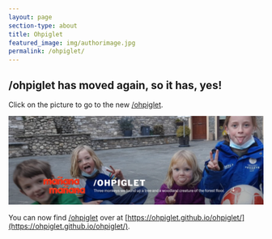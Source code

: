 ```yaml
---
layout: page
section-type: about
title: Ohpiglet
featured_image: img/authorimage.jpg
permalink: /ohpiglet/
---
```


## /ohpiglet has moved again, so it has, yes!

Click on the picture to go to the new [/ohpiglet](https://ohpiglet.github.io/ohpiglet/).

<a href="https://ohpiglet.github.io/ohpiglet/"><img src="img/ohpiglet-crop.png" alt="ohpiglet"></a>

You can now find [/ohpiglet](https://ohpiglet.github.io/ohpiglet/) over at [https://ohpiglet.github.io/ohpiglet/](https://ohpiglet.github.io/ohpiglet/).
